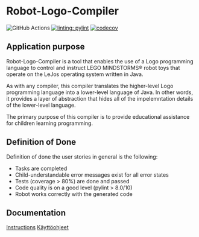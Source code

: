 # Robot-Logo-Compiler

![GitHub Actions](https://github.com/Robot-Logo-Compiler/Robot-Logo-Compiler/actions/workflows/main.yml/badge.svg)
[![linting: pylint](https://img.shields.io/badge/linting-pylint-yellowgreen)](https://github.com/PyCQA/pylint)
[![codecov](https://codecov.io/gh/Robot-Logo-Compiler/Robot-Logo-Compiler/branch/main/graph/badge.svg?token=U1HLU2U4Y7)](https://codecov.io/gh/Robot-Logo-Compiler/Robot-Logo-Compiler)

## Application purpose

Robot-Logo-Compiler is a tool that enables the use of a Logo programming language to control and instruct LEGO MINDSTORMS® robot toys that operate on the LeJos operating system written in Java. 

As with any compiler, this compiler translates the higher-level Logo programming language into a lower-level language of Java. In other words, it provides a layer of abstraction that hides all of the impelemntation details of the lower-level language. 

The primary purpose of this compiler is to provide educational assistance for children learning programming. 

## Definition of Done

Definition of done the user stories in general is the following:

- Tasks are completed
- Child-understandable error messages exist for all error states
- Tests (coverage > 80%) are done and passed
- Code quality is on a good level (pylint > 8.0/10)
- Robot works correctly with the generated code

## Documentation 

[Instructions](https://github.com/Robot-Logo-Compiler/Robot-Logo-Compiler/blob/main/Documentation/instructions.MD)
[Käyttöohjeet](https://github.com/Robot-Logo-Compiler/Robot-Logo-Compiler/blob/main/Documentation/kayttoohjeet.MD)

